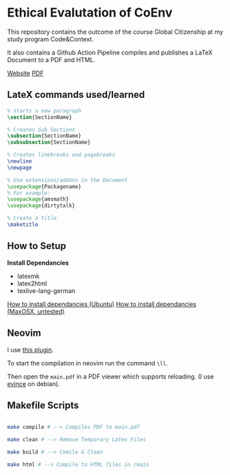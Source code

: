 # Ethical Evalutation of CoEnv

This repository contains the outcome of the course Global Citizenship at my study program Code&Context.

It also contains a Github Action Pipeline compiles and publishes a LaTeX Document to a PDF and HTML.

[Website](https://jim-fx.github.io/coenv-ethics)
[PDF](https://jim-fx.github.io/coenv-ethics/main.pdf)

## LateX commands used/learned
```tex
% starts a new paragraph
\section{SectionName} 

% Creates Sub Sections 
\subsection{SectionName}
\subsubsection{SectionName}

% Creates linebreaks and pagebreaks
\newline
\newpage

% Use extensions/addons in the Document
\usepackage{Packagename}
% For example:
\usepackage{amsmath}
\usepackage{dirtytalk}

% Create a title
\maketitle
```

## How to Setup

**Install Dependancies**
- latexmk
- latex2html
- texlive-lang-german

[How to install dependancies (Ubuntu)](https://gist.github.com/rain1024/98dd5e2c6c8c28f9ea9d)
[How to install dependancies (MaxOSX, untested)](https://macappstore.org/basictex/)


## Neovim

I use [this plugin](https://github.com/lervag/vimtex).

To start the compilation in neovim run the command `\ll`.

Then open the `main.pdf` in a PDF viewer which supports reloading. (I use [evince](https://wiki.gnome.org/Apps/Evince) on debian).

## Makefile Scripts

```bash

make compile # --> Compiles PDF to main.pdf

make clean # --> Remove Temporary Latex Files

make build # --> Comile & Clean

make html # --> Compile to HTML files in /main

```
